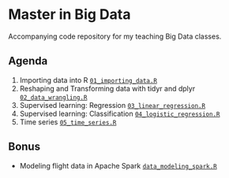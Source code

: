 # Master in Big Data

Accompanying code repository for my teaching Big Data classes.

## Agenda

1. Importing data into R [`01_importing_data.R`](01_importing_data.R)
2. Reshaping and Transforming data with tidyr and dplyr [`02_data_wrangling.R`](02_data_wrangling.R)
3. Supervised learning: Regression [`03_linear_regression.R`](03_linear_regression.R)
4. Supervised learning: Classification [`04_logistic_regression.R`](04_logistic_regression.R)
5. Time series [`05_time_series.R`](05-time_series.R)

## Bonus
* Modeling flight data in Apache Spark [`data_modeling_spark.R`](data_modeling_spark.R) 
